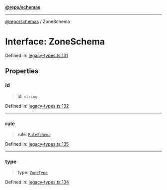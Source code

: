 [**@repo/schemas**](../README.md)

---

[@repo/schemas](../README.md) / ZoneSchema

# Interface: ZoneSchema

Defined in: [legacy-types.ts:131](https://github.com/alexqguo/drinking-board-game-v3/blob/c6c8efecde293dcd45795192eba80a63357ff3d6/packages/schemas/src/legacy-types.ts#L131)

## Properties

### id

> **id**: `string`

Defined in: [legacy-types.ts:132](https://github.com/alexqguo/drinking-board-game-v3/blob/c6c8efecde293dcd45795192eba80a63357ff3d6/packages/schemas/src/legacy-types.ts#L132)

---

### rule

> **rule**: [`RuleSchema`](../type-aliases/RuleSchema.md)

Defined in: [legacy-types.ts:135](https://github.com/alexqguo/drinking-board-game-v3/blob/c6c8efecde293dcd45795192eba80a63357ff3d6/packages/schemas/src/legacy-types.ts#L135)

---

### type

> **type**: [`ZoneType`](../enumerations/ZoneType.md)

Defined in: [legacy-types.ts:134](https://github.com/alexqguo/drinking-board-game-v3/blob/c6c8efecde293dcd45795192eba80a63357ff3d6/packages/schemas/src/legacy-types.ts#L134)
